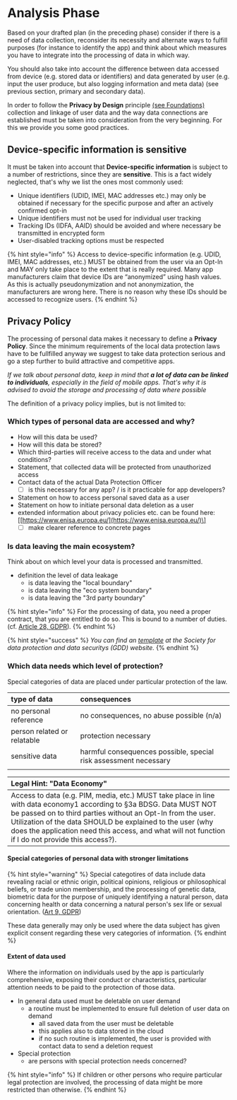 # Analysis Phase

Based on your drafted plan \(in the preceding phase\) consider if there is a need of data collection, reconsider its necessity and alternate ways to fulfill purposes \(for instance to identify the app\) and think about which measures you have to integrate into the processing of data in which way.

You should also take into account the difference between data accessed from device \(e.g. stored data or identifiers\) and data generated by user \(e.g. input the user produce, but also logging information and meta data\) \(see previous section, primary and secondary data\).

In order to follow the **Privacy by Design** principle [\(see Foundations\)](../foundations.md) collection and linkage of user data and the way data connections are established must be taken into consideration from the very beginning. For this we provide you some good practices.

## Device-specific information is sensitive

It must be taken into account that **Device-specific information** is subject to a number of restrictions, since they are **sensitive**. This is a fact widely neglected, that's why we list the ones most commonly used:

* Unique identifiers \(UDID, IMEI, MAC addresses etc.\) may only be obtained if necessary for the specific purpose and after an actively confirmed opt-in
* Unique identifiers must not be used for individual user tracking
* Tracking IDs \(IDFA, AAID\) should be avoided and where necessary be transmitted in encrypted form
* User-disabled tracking options must be respected 

{% hint style="info" %}
Access to device-specific information \(e.g. UDID, IMEI, MAC addresses, etc.\) MUST be obtained from the user via an Opt-In and MAY only take place to the extent that is really required. Many app manufacturers claim that device IDs are “anonymized” using hash values. As this is actually pseudonymization and not anonymization, the manufacturers are wrong here. There is no reason why these IDs should be accessed to recognize users.
{% endhint %}

## Privacy Policy

The processing of personal data makes it necessary to define a **Privacy Policy**. Since the minimum requirements of the local data protection laws have to be fullfilled anyway we suggest to take data protection serious and go a step further to build attractive and competitive apps.

_If we talk about personal data, keep in mind that **a lot of data can be linked to individuals**, especially in the field of mobile apps. That's why it is advised to avoid the storage and processing of data where possible_

The definition of a privacy policy implies, but is not limited to:

### Which types of personal data are accessed and why?

* How will this data be used?
* How will this data be stored?
* Which third-parties will receive access to the data and under what conditions?
* Statement, that collected data will be protected from unauthorized access
* Contact data of the actual Data Protection Officer
  * [ ] is this necessary for any app? / is it practicable for app developers?
* Statement on how to access personal saved data as a user
* Statement on how to initiate personal data deletion as a user
* extended information about privacy policies etc. can be found here: \[[https://www.enisa.europa.eu/](https://www.enisa.europa.eu/)\]
  * [ ] make clearer reference to concrete pages

### Is data leaving the main ecosystem?

Think about on which level your data is processed and transmitted.

* definition the level of data leakage
  * is data leaving the "local boundary" 
  * is data leaving the "eco system boundary"
  * is data leaving the "3rd party boundary"

{% hint style="info" %}
For the processing of data, you need a proper contract, that you are entitled to do so. This is bound to a number of duties. \(cf. [Article 28, GDPR](https://eur-lex.europa.eu/legal-content/EN/TXT/HTML/?uri=CELEX:32016R0679&from=EN#d1e3033-1-1)\)_._
{% endhint %}

{% hint style="success" %}
_You can find an_ [_template_](https://www.gdd.de/downloads/praxishilfen/Mustervertrag_zur_Auftragsverarbeitung_DS-GVO_english.docx) _at the Society for data protection and data securitys \(GDD\) website._
{% endhint %}

### Which data needs which level of protection?

Special categories of data are placed under particular protection of the law.

| type of data | consequences |
| :--- | :--- |
| no personal reference | no consequences, no abuse possible \(n/a\) |
| person related or relatable | protection necessary |
| sensitive data | harmful consequences possible, special risk assessment necessary |
|  |  |

| Legal Hint: "Data Economy" |
| :--- |
| Access to data \(e.g. PIM, media, etc.\) MUST take place in line with data economy1 according to §3a BDSG. Data MUST NOT be passed on to third parties without an Opt-In from the user. Utilization of the data SHOULD be explained to the user \(why does the application need this access, and what will not function if I do not provide this access?\). |

#### Special categories of personal data with stronger limitations

{% hint style="warning" %}
Special categotires of data include data revealing racial or ethnic origin, political opinions, religious or philosophical beliefs, or trade union membership, and the processing of genetic data, biometric data for the purpose of uniquely identifying a natural person, data concerning health or data concerning a natural person's sex life or sexual orientation. \([Art 9, GDPR](https://eur-lex.europa.eu/legal-content/EN/TXT/HTML/?uri=CELEX:32016R0679&from=EN#d1e3033-1-1)\)

These data generally may only be used where the data subject has given explicit consent regarding these very categories of information.
{% endhint %}



#### Extent of data used

Where the information on individuals used by the app is particularly comprehensive, exposing their conduct or characteristics, particular attention needs to be paid to the protection of those data.

* In general data used must be deletable on user demand
  * a routine must be implemented to ensure full deletion of user data on demand
    * all saved data from the user must be deletable
    * this applies also to data stored in the cloud
    * if no such routine is implemented, the user is provided with contact data to send a deletion request
* Special protection
  * are persons with special protection needs concerned?

{% hint style="info" %}
If children or other persons who require particular legal protection are involved, the processing of data might be more restricted than otherwise.
{% endhint %}

